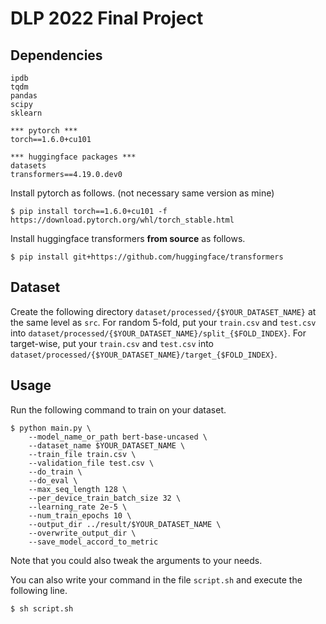 # DLP 2022 Final Project
## Dependencies
```
ipdb
tqdm
pandas
scipy
sklearn

*** pytorch ***
torch==1.6.0+cu101

*** huggingface packages ***
datasets
transformers==4.19.0.dev0
```
Install pytorch as follows. (not necessary same version as mine)
```
$ pip install torch==1.6.0+cu101 -f https://download.pytorch.org/whl/torch_stable.html
```
Install huggingface transformers **from source** as follows.
```
$ pip install git+https://github.com/huggingface/transformers
```

## Dataset
Create the following directory `dataset/processed/{$YOUR_DATASET_NAME}` at the same level as `src`. For random 5-fold, put your `train.csv` and `test.csv` into `dataset/processed/{$YOUR_DATASET_NAME}/split_{$FOLD_INDEX}`. For target-wise, put your `train.csv` and `test.csv` into `dataset/processed/{$YOUR_DATASET_NAME}/target_{$FOLD_INDEX}`.

## Usage
Run the following command to train on your dataset.
```
$ python main.py \
	--model_name_or_path bert-base-uncased \
	--dataset_name $YOUR_DATASET_NAME \
	--train_file train.csv \
	--validation_file test.csv \
	--do_train \
	--do_eval \
	--max_seq_length 128 \
	--per_device_train_batch_size 32 \
	--learning_rate 2e-5 \
	--num_train_epochs 10 \
	--output_dir ../result/$YOUR_DATASET_NAME \
	--overwrite_output_dir \
	--save_model_accord_to_metric
```
Note that you could also tweak the arguments to your needs.

You can also write your command in the file `script.sh` and execute the following line.
```
$ sh script.sh
```